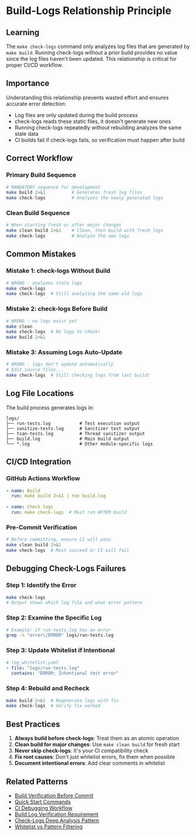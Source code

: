 # Build-Logs Relationship Principle

## Learning
The `make check-logs` command only analyzes log files that are generated by `make build`. Running check-logs without a prior build provides no value since the log files haven't been updated. This relationship is critical for proper CI/CD workflow.

## Importance
Understanding this relationship prevents wasted effort and ensures accurate error detection:
- Log files are only updated during the build process
- check-logs reads these static files, it doesn't generate new ones
- Running check-logs repeatedly without rebuilding analyzes the same stale data
- CI builds fail if check-logs fails, so verification must happen after build

## Correct Workflow

### Primary Build Sequence
```bash
# MANDATORY sequence for development
make build 2>&1          # Generates fresh log files
make check-logs          # Analyzes the newly generated logs
```

### Clean Build Sequence
```bash
# When starting fresh or after major changes
make clean build 2>&1    # Clean, then build with fresh logs
make check-logs          # Analyze the new logs
```

## Common Mistakes

### Mistake 1: check-logs Without Build
```bash
# WRONG - analyzes stale logs
make check-logs
make check-logs  # Still analyzing the same old logs
```

### Mistake 2: check-logs Before Build
```bash
# WRONG - no logs exist yet
make clean
make check-logs  # No logs to check!
make build 2>&1
```

### Mistake 3: Assuming Logs Auto-Update
```bash
# WRONG - logs don't update automatically
# Edit source files...
make check-logs  # Still checking logs from last build!
```

## Log File Locations

The build process generates logs in:
```
logs/
├── run-tests.log           # Test execution output
├── sanitize-tests.log      # Sanitizer test output
├── tsan-tests.log          # Thread sanitizer output
├── build.log               # Main build output
└── *.log                   # Other module-specific logs
```

## CI/CD Integration

### GitHub Actions Workflow
```yaml
- name: Build
  run: make build 2>&1 | tee build.log
  
- name: Check logs
  run: make check-logs  # Must run AFTER build
```

### Pre-Commit Verification
```bash
# Before committing, ensure CI will pass
make clean build 2>&1
make check-logs  # Must succeed or CI will fail
```

## Debugging Check-Logs Failures

### Step 1: Identify the Error
```bash
make check-logs
# Output shows which log file and what error pattern
```

### Step 2: Examine the Specific Log
```bash
# Example: if run-tests.log has an error
grep -n "error\|ERROR" logs/run-tests.log
```

### Step 3: Update Whitelist if Intentional
```yaml
# log_whitelist.yaml
- file: "logs/run-tests.log"
  contains: "ERROR: Intentional test error"
```

### Step 4: Rebuild and Recheck
```bash
make build 2>&1  # Regenerate logs with fix
make check-logs  # Verify fix worked
```

## Best Practices

1. **Always build before check-logs**: Treat them as an atomic operation
2. **Clean build for major changes**: Use `make clean build` for fresh start
3. **Never skip check-logs**: It's your CI compatibility check
4. **Fix root causes**: Don't just whitelist errors, fix them when possible
5. **Document intentional errors**: Add clear comments in whitelist

## Related Patterns
- [Build Verification Before Commit](build-verification-before-commit.md)
- [Quick Start Commands](quick-start-commands.md)
- [CI Debugging Workflow](github-actions-debugging-workflow.md)
- [Build Log Verification Requirement](build-log-verification-requirement.md)
- [Check-Logs Deep Analysis Pattern](check-logs-deep-analysis-pattern.md)
- [Whitelist vs Pattern Filtering](whitelist-vs-pattern-filtering.md)